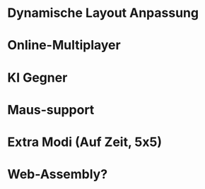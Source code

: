 # Dynamische Layout Anpassung
# Online-Multiplayer
# KI Gegner
# Maus-support
# Extra Modi (Auf Zeit, 5x5)
# Web-Assembly?
